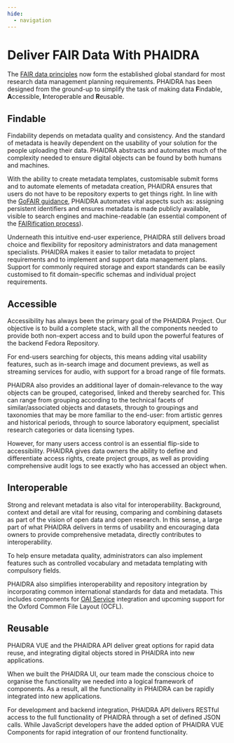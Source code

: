 ```yaml
---
hide:
  - navigation
---
```


# Deliver FAIR Data With PHAIDRA

The [FAIR data principles](https://www.go-fair.org/fair-principles/) now form the established global standard for most research data management planning requirements. PHAIDRA has been designed from the ground-up to simplify the task of making data **F**indable, **A**ccessible, **I**nteroperable and **R**eusable.

## Findable

Findability depends on metadata quality and consistency. And the standard of metadata is heavily dependent on the usability of your solution for the people uploading their data. PHAIDRA abstracts and automates much of the complexity needed to ensure digital objects can be found by both humans and machines.

With the ability to create metadata templates, customisable submit forms and to automate elements of metadata creation, PHAIDRA ensures that users do not have to be repository experts to get things right. In line with the [GoFAIR guidance](https://www.go-fair.org/fair-principles/), PHAIDRA automates vital aspects such as: assigning persistent identifiers and ensures metadata is made publicly available, visible to search engines and machine-readable (an essential component of the [FAIRification process](https://www.go-fair.org/fair-principles/fairification-process/)).

Underneath this intuitive end-user experience, PHAIDRA still delivers broad choice and flexibility for repository administrators and data management specialists. PHAIDRA makes it easier to tailor metadata to project requirements and to implement and support data management plans. Support for commonly required storage and export standards can be easily customised to fit domain-specific schemas and individual project requirements. 

<!-- [Possibly add in a table of supported schemas here] -->

## Accessible

Accessibility has always been the primary goal of the PHAIDRA Project. 
Our objective is to build a complete stack, with all the components needed to provide both non-expert access and to build upon the powerful features of the backend Fedora Repository. 

For end-users searching for objects, this means adding vital usability features, such as in-search image and document previews, as well as streaming services for audio, with support for a broad range of file formats. 

PHAIDRA also provides an additional layer of domain-relevance to the way objects can be grouped, categorised, linked and thereby searched for. This can range from grouping according to the technical facets of similar/associated objects and datasets, through to groupings and taxonomies that may be more familiar to the end-user: from artistic genres and historical periods, through to source laboratory equipment, specialist research categories or data licensing types.  

However, for many users access control is an essential flip-side to accessibility. PHAIDRA gives data owners the ability to define and differentiate access rights, create project groups, as well as providing comprehensive audit logs to see exactly who has accessed an object when.
 
## Interoperable

Strong and relevant metadata is also vital for interoperability. Background, context and detail are vital for reusing, comparing and combining datasets as part of the vision of open data and open research. In this sense, a large part of what PHAIDRA delivers in terms of usability and encouraging data owners to provide comprehensive metadata, directly contributes to interoperability.

To help ensure metadata quality, administrators can also implement features such as controlled vocabulary and metadata templating with compulsory fields. 

PHAIDRA also simplifies interoperability and repository integration by incorporating common international standards for data and metadata. This includes components for [OAI Service](http://www.openarchives.org/pmh/) integration and upcoming support for the Oxford Common File Layout (OCFL).   
  
## Reusable

PHAIDRA VUE and the PHAIDRA API deliver great options for rapid data reuse, and integrating digital objects stored in PHAIDRA into new applications. 

When we built the PHAIDRA UI, our team made the conscious choice to organise the functionality we needed into a logical framework of components. As a result, all the functionality in PHAIDRA can be rapidly integrated into new applications.

For development and backend integration, PHAIDRA API delivers RESTful access to the full functionality of PHAIDRA through a set of defined JSON calls. While JavaScript developers have the added option of PHAIDRA VUE Components for rapid integration of our frontend functionality.  






